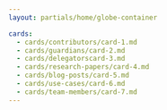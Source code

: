 ```yaml
---
layout: partials/home/globe-container

cards:
  - cards/contributors/card-1.md
  - cards/guardians/card-2.md
  - cards/delegatorscard-3.md
  - cards/research-papers/card-4.md
  - cards/blog-posts/card-5.md
  - cards/use-cases/card-6.md
  - cards/team-members/card-7.md
---
```

